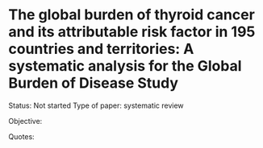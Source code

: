 # The global burden of thyroid cancer and its attributable risk factor in 195 countries and territories: A systematic analysis for the Global Burden of Disease Study

Status: Not started
Type of paper: systematic review

Objective:

Quotes: